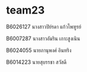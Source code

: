 # team23

B6026127 นางสาวปิย์รดา แก้วไพฑูรย์

B6007287 นางสาวอัมริน  เกาะสูงเนิน

B6024055 นายภานุพงศ์  อินทริง

B6014223 นายสุบรรชา สวัสดี
